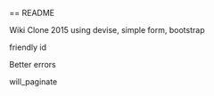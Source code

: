 == README

Wiki Clone 2015 using devise, simple form, bootstrap

friendly id

Better errors

will_paginate